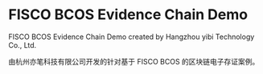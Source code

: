 # FISCO BCOS Evidence Chain Demo
FISCO BCOS Evidence Chain Demo created by Hangzhou yibi Technology Co., Ltd.

由杭州亦笔科技有限公司开发的针对基于 FISCO BCOS 的区块链电子存证案例。



